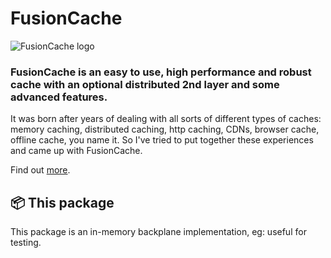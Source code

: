 ﻿# FusionCache

![FusionCache logo](https://raw.githubusercontent.com/jodydonetti/ZiggyCreatures.FusionCache/main/docs/logo-256x256.png)

### FusionCache is an easy to use, high performance and robust cache with an optional distributed 2nd layer and some advanced features.

It was born after years of dealing with all sorts of different types of caches: memory caching, distributed caching, http caching, CDNs, browser cache, offline cache, you name it. So I've tried to put together these experiences and came up with FusionCache.

Find out [more](https://github.com/jodydonetti/ZiggyCreatures.FusionCache).

## 📦 This package

This package is an in-memory backplane implementation, eg: useful for testing.